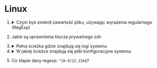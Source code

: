 # Linux

1. <details>
   <summary>Czym byś zmienił zawartość pliku, używając wyrażenia regularnego (RegExp)</summary>
   
   [sed](https://pl.wikipedia.org/wiki/Sed_(program))
   </details>

2. Jakie są uprawnienia klucza prywatnego ssh

3. <details>
   <summary>Pełna ścieżka gdzie znajdują się logi systemu</summary>
   
   var/log
   </details>

4. <details>
   <summary>W jakiej ścieżce znajdują się pliki konfiguracyjne systemu</summary>

   etc
   </details>

5. Co złapie dany regexp: `^[0-9]{2,3}K$`?